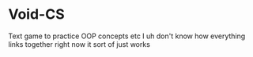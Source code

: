 # Void-CS
Text game to practice OOP concepts etc
I uh don't know how everything links together right now it sort of just works
